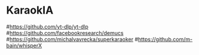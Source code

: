# KaraokIA
#https://github.com/yt-dlp/yt-dlp
#https://github.com/facebookresearch/demucs
#https://github.com/michalvavrecka/superkaraoker
#https://github.com/m-bain/whisperX